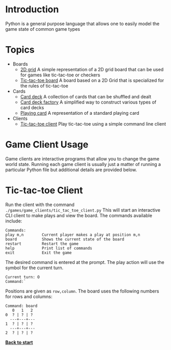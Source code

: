 # Introduction

Python is a general purpose language that allows one to easily model the game state of common game types

# Topics

 - Boards
   - [2D grid](/games/boards/grid_2d.py) A simple representation of a 2D grid board that can be used for games like tic-tac-toe or checkers
   - [Tic-tac-toe board](/games/boards/tic_tac_toe_board.py) A board based on a 2D Grid that is specialized for the rules of tic-tac-toe
 - Cards
   - [Card deck](/games/cards/card_deck.py) A collection of cards that can be shuffled and dealt
   - [Card deck factory](/games/cards/card_deck_factory.py) A simplified way to construct various types of card decks
   - [Playing card](/games/cards/playing_card.py) A representation of a standard playing card
 - Clients
   - [Tic-tac-toe client](/games/game_clients/tic_tac_toe_client.py) Play tic-tac-toe using a simple command line client

# Game Client Usage

Game clients are interactive programs that allow you to change the game world state. Running each game client is usually just a matter of running a particular Python file but additional details are provided below.

# Tic-tac-toe Client

Run the client with the command `./games/game_clients/tic_tac_toe_client.py` This will start an interactive CLI client to make plays and view the board. The commands available include:

```
Commands: 
play m,n        Current player makes a play at position m,n
board           Shows the current state of the board
restart         Restart the game
help            Print list of commands
exit            Exit the game
```

The desired command is entered at the prompt. The play action will use the symbol for the current turn.

```
Current turn: O
Command:`
```

Positions are given as `row,column`. The board uses the following numbers for rows and columns:

```
Command: board
   0   1   2
0  ? | ? | ?
  ---+---+---
1  ? | ? | ?
  ---+---+---
2  ? | ? | ?
```

**[Back to start](https://github.com/ccozad/python-playground)**